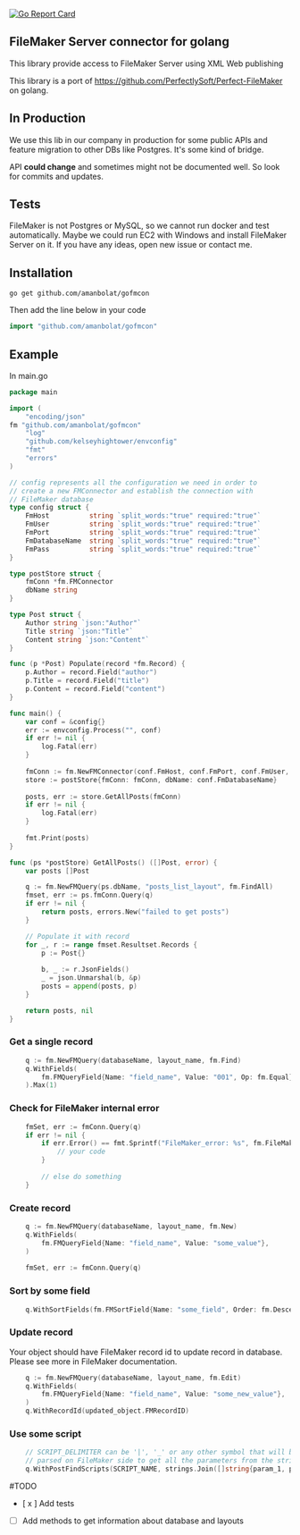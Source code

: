 [![Go Report Card](https://goreportcard.com/badge/github.com/amanbolat/gofmcon)](https://goreportcard.com/report/github.com/amanbolat/gofmcon)

## FileMaker Server connector for golang
This library provide access to FileMaker Server using XML Web publishing

This library is a port of https://github.com/PerfectlySoft/Perfect-FileMaker on golang.

## In Production
We use this lib in our company in production for some public APIs and feature migration to other DBs like Postgres.
It's some kind of bridge.

API **could change** and sometimes might not be documented well. So look for commits and updates. 

## Tests
FileMaker is not Postgres or MySQL, so we cannot run docker and test automatically. Maybe we could run EC2 with Windows and install FileMaker Server on it.
If you have any ideas, open new issue or contact me.

## Installation

```
go get github.com/amanbolat/gofmcon
```
Then add the line below in your code 
```go
import "github.com/amanbolat/gofmcon"
```

## Example

In main.go
```go
package main

import (
    "encoding/json"
fm "github.com/amanbolat/gofmcon"
    "log"
    "github.com/kelseyhightower/envconfig"
    "fmt"
    "errors"
)

// config represents all the configuration we need in order to
// create a new FMConnector and establish the connection with 
// FileMaker database 
type config struct {
    FmHost          string `split_words:"true" required:"true"`
    FmUser          string `split_words:"true" required:"true"`
    FmPort          string `split_words:"true" required:"true"`
    FmDatabaseName  string `split_words:"true" required:"true"`
    FmPass          string `split_words:"true" required:"true"`
}

type postStore struct {
    fmConn *fm.FMConnector
    dbName string
}

type Post struct {
    Author string `json:"Author"`
    Title string `json:"Title"`
    Content string `json:"Content"`
}

func (p *Post) Populate(record *fm.Record) {
    p.Author = record.Field("author")
    p.Title = record.Field("title")
    p.Content = record.Field("content")
}

func main() {
    var conf = &config{}
    err := envconfig.Process("", conf)
    if err != nil {
        log.Fatal(err)
    }
    
    fmConn := fm.NewFMConnector(conf.FmHost, conf.FmPort, conf.FmUser, conf.FmPass)
    store := postStore{fmConn: fmConn, dbName: conf.FmDatabaseName}
    
    posts, err := store.GetAllPosts(fmConn)
    if err != nil {                                    
        log.Fatal(err)
    }
    
    fmt.Print(posts)
}

func (ps *postStore) GetAllPosts() ([]Post, error) {
	var posts []Post

	q := fm.NewFMQuery(ps.dbName, "posts_list_layout", fm.FindAll)
	fmset, err := ps.fmConn.Query(q)                        
	if err != nil {                                         
		return posts, errors.New("failed to get posts")
	}

    // Populate it with record
	for _, r := range fmset.Resultset.Records { 
		p := Post{}
        
		b, _ := r.JsonFields()
        _ = json.Unmarshal(b, &p)
		posts = append(posts, p)
	}

	return posts, nil
}
```


### Get a single record
```go
    q := fm.NewFMQuery(databaseName, layout_name, fm.Find)
    q.WithFields(
        fm.FMQueryField{Name: "field_name", Value: "001", Op: fm.Equal},
    ).Max(1)
```

### Check for FileMaker internal error
```go
    fmSet, err := fmConn.Query(q)
    if err != nil {
        if err.Error() == fmt.Sprintf("FileMaker_error: %s", fm.FileMakerErrorCodes[401]) {
            // your code
        }
    
        // else do something
    }
```


### Create record
```go
    q := fm.NewFMQuery(databaseName, layout_name, fm.New)
    q.WithFields(
        fm.FMQueryField{Name: "field_name", Value: "some_value"},
    )
    
    fmSet, err := fmConn.Query(q)
```


### Sort by some field
```go
    q.WithSortFields(fm.FMSortField{Name: "some_field", Order: fm.Descending})
```

### Update record
Your object should have FileMaker record id to update record in database. Please see more in FileMaker documentation.
```go
    q := fm.NewFMQuery(databaseName, layout_name, fm.Edit)
    q.WithFields(
        fm.FMQueryField{Name: "field_name", Value: "some_new_value"},
    )
    q.WithRecordId(updated_object.FMRecordID)
```


### Use some script
```go
    // SCRIPT_DELIMITER can be '|', '_' or any other symbol that will be
    // parsed on FileMaker side to get all the parameters from the string
    q.WithPostFindScripts(SCRIPT_NAME, strings.Join([]string{param_1, param_2, param_3}, SCRIPT_DELIMITER))
```

#TODO

- [ x ] Add tests
- [ ] Add methods to get information about database and layouts

